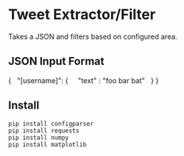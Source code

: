 # Tweet Extractor/Filter

Takes a JSON and filters based on configured area. 

## JSON Input Format

{
&nbsp;&nbsp;"[username]": {
&nbsp;&nbsp;&nbsp;&nbsp;"text" : "foo bar bat" 
&nbsp;&nbsp;}
}

## Install

```
pip install configparser
pip install requests
pip install numpy
pip install matplotlib
```

